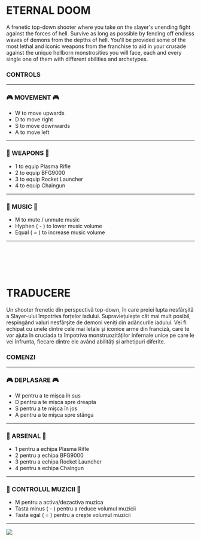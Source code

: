 # ETERNAL DOOM

A frenetic top-down shooter where you take on the slayer's unending fight against the forces of hell.
Survive as long as possible by fending off endless waves of demons from the depths of hell.
You'll be provided some of the most lethal and iconic weapons from the franchise to aid in your crusade against the unique hellborn monstrosities you will face,
each and every single one of them with different abilities and archetypes.

### CONTROLS
---
### 🎮 MOVEMENT 🎮
- W to move upwards
- D to move right
- S to move downwards
- A to move left
- - -

### 🔫 WEAPONS 🔫
- 1 to equip Plasma Rifle
- 2 to equip BFG9000
- 3 to equip Rocket Launcher
- 4 to equip Chaingun
- - -

### 🎵 MUSIC 🎵
- M to mute / unmute music
- Hyphen ( - ) to lower music volume
- Equal ( = ) to increase music volume
- - -
<br><br><br><br>
# TRADUCERE

Un shooter frenetic din perspectivă top-down, în care preiei lupta nesfârșită a Slayer-ului împotriva forțelor iadului.
Supraviețuiește cât mai mult posibil, respingând valuri nesfârșite de demoni veniți din adâncurile iadului.
Vei fi echipat cu unele dintre cele mai letale și iconice arme din franciză, care te vor ajuta în cruciada ta împotriva monstruozităților infernale unice pe care le vei înfrunta,
fiecare dintre ele având abilități și arhetipuri diferite.

### COMENZI
---
### 🎮 DEPLASARE 🎮
- W pentru a te mișca în sus
- D pentru a te mișca spre dreapta
- S pentru a te mișca în jos
- A pentru a te mișca spre stânga
---

### 🔫 ARSENAL 🔫
- 1 pentru a echipa Plasma Rifle
- 2 pentru a echipa BFG9000
- 3 pentru a echipa Rocket Launcher
- 4 pentru a echipa Chaingun
- - -

### 🎵 CONTROLUL MUZICII 🎵
- M pentru a activa/dezactiva muzica
- Tasta minus ( - ) pentru a reduce volumul muzicii
- Tasta egal ( = ) pentru a crește volumul muzicii
- - -

![](https://media.giphy.com/media/dAuSK5SmxZyWe1hYJO/giphy.gif?cid=ecf05e47jdvnq60fl6o9sj2ggiun6wc3ebdo7aczwuqq7xmn&ep=v1_gifs_search&rid=giphy.gif&ct=g)